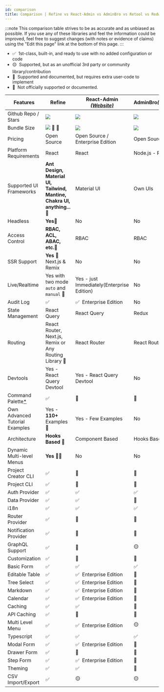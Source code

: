 ```yaml
---
id: comparison
title: Comparison | Refine vs React-Admin vs AdminBro vs Retool vs Redwood
---
```


:::note
This comparison table strives to be as accurate and as unbiased as possible. If you use any of these libraries and feel the information could be improved, feel free to suggest changes (with notes or evidence of claims) using the "Edit this page" link at the bottom of this page.
:::

- ✅ &nbsp;1st-class, built-in, and ready to use with no added configuration or code
- 🟡 &nbsp;Supported, but as an unofficial 3rd party or community library/contribution
- 🔶 &nbsp;Supported and documented, but requires extra user-code to implement
- 🛑 &nbsp;Not officially supported or documented.

| Features                             | Refine                                                                   | React-Admin [_(Website)_][react-admin]     | AdminBro[_(Website)_][adminjs]   | Retool[_(Website)_][retool] | Redwood[_(Website)_][redwood]                         |
| ------------------------------------ | ------------------------------------------------------------------------ | ------------------------------------------ | -------------------------------- | --------------------------- | ----------------------------------------------------- |
| Github Repo / Stars                  | [![][stars-refine]][gh-refine]                                           | [![][stars-react-admin]][gh-react-admin]   | [![][stars-adminjs]][gh-adminjs] | -                           | [![][stars-redwood]][gh-redwood]                      |
| Bundle Size                          | [![][bp-refine]][bpl-refine] 🚀 🚀                                       | [![][bp-react-admin]][bpl-react-admin]     | [![][bp-adminjs]][bpl-adminjs]   | -                           | [![][bp-redwood]][bpl-redwood]                        |
| Pricing                              | Open Source                                                              | Open Source / Enterprise Edition           | Open Source                      | [_Pricing_][retool-pricing] | Open Source                                           |
| Platform Requirements                | React                                                                    | React                                      | Node.js - React                  | Cloud / Self-hosted         | React - Node                                          |
| Supported UI Frameworks              | **Ant Design, Material UI, Tailwind, Mantine, Chakra UI, anything...**🚀 | Material UI                                | Own UIs                          | Own UIs                     | Tailwind, Chakra, Mantine, WindiCSS and custom styles |
| Headless                             | **Yes**🚀                                                                | No                                         | No                               | No                          | No                                                    |
| Access Control                       | **RBAC, ACL, ABAC, etc.**🚀                                              | RBAC                                       | RBAC                             | RBAC                        | RBAC                                                  |
| SSR Support                          | **Yes** 🚀 Next.js & Remix                                               | No                                         | No                               | No                          | No                                                    |
| Live/Realtime                        | Yes with two mode `auto` and `manual` 🚀                                 | Yes - just Immediately(Enterprise Edition) | No                               | No                          | Yes, with api/webhooks                                |
| Audit Log                            | ✅                                                                       | ✅ &nbsp;Enterprise Edition                | No                               | Yes                         | Yes                                                   |
| State Management                     | React Query                                                              | React Query                                | Redux                            | -                           | Apollo GraphQL                                        |
| Routing                              | React Router, Next.js, Remix or Any Routing Library 🚀                   | React Router                               | React Router                     | -                           | @redwoodjs/router                                     |
| Devtools                             | Yes - React Query Devtool                                                | Yes - React Query Devtool                  | No                               | No                          | Storybook, Pino, Jest                                 |
| Command Palette[\*][command-palette] | ✅                                                                       | 🛑                                         | 🛑                               | 🛑                          | 🛑                                                    |
| Own Advanced Tutorial Examples       | Yes - **110+** Examples 🚀                                               | Yes - Few Examples                         | No                               | No                          | Yes, Divided in Chapters                              |
| Architecture                         | **Hooks Based** 🚀                                                       | Component Based                            | Hooks Based                      | -                           | Component Based                                       |
| Dynamic Multi-level Menus            | **Yes** 🚀🚀                                                             | No                                         | No                               | -                           | No                                                    |
| Project Creator CLI                  | ✅                                                                       | 🛑                                         | 🛑                               | 🛑                          | ✅                                                    |
| Project CLI                          | ✅                                                                       | 🛑                                         | 🛑                               | 🛑                          | ✅                                                    |
| Auth Provider                        | ✅                                                                       | ✅                                         | ✅                               | ✅                          | ✅                                                    |
| Data Provider                        | ✅                                                                       | ✅                                         | 🔶                               | ✅                          | ✅                                                    |
| i18n                                 | ✅                                                                       | ✅                                         | ✅                               | -                           | ✅                                                    |
| Router Provider                      | ✅                                                                       | 🛑                                         | 🛑                               | -                           | ✅                                                    |
| Notification Provider                | ✅                                                                       | 🛑                                         | 🛑                               | -                           | ✅                                                    |
| GraphQL Support                      | ✅                                                                       | 🔶                                         | 🟡                               | ✅                          | ✅                                                    |
| Customization                        | ✅                                                                       | 🔶                                         | 🔶                               | 🛑                          | 🔶                                                    |
| Basic Form                           | ✅                                                                       | ✅                                         | ✅                               | ✅                          | ✅                                                    |
| Editable Table                       | ✅                                                                       | ✅ &nbsp;Enterprise Edition                | 🛑                               | ✅                          | ✅                                                    |
| Tree Select                          | ✅                                                                       | ✅ &nbsp;Enterprise Edition                | 🛑                               | 🛑                          | 🛑                                                    |
| Markdown                             | ✅                                                                       | ✅ &nbsp;Enterprise Edition                | 🛑                               | ✅                          | 🔶                                                    |
| Calendar                             | ✅                                                                       | ✅ &nbsp;Enterprise Edition                | 🛑                               | ✅                          | 🛑                                                    |
| Caching                              | ✅                                                                       | ✅                                         | 🛑                               | 🛑                          | ✅                                                    |
| API Caching                          | ✅                                                                       | 🛑                                         | 🛑                               | 🛑                          | ✅                                                    |
| Multi Level Menu                     | ✅                                                                       | ✅ &nbsp;Enterprise Edition                | 🟡                               | ✅                          | 🛑                                                    |
| Typescript                           | ✅                                                                       | ✅                                         | ✅                               | -                           | ✅                                                    |
| Modal Form                           | ✅                                                                       | ✅ &nbsp;Enterprise Edition                | 🛑                               | ✅                          | ✅                                                    |
| Drawer Form                          | ✅                                                                       | 🔶                                         | 🛑                               | 🛑                          | 🛑                                                    |
| Step Form                            | ✅                                                                       | ✅ &nbsp;Enterprise Edition                | 🛑                               | 🛑                          | 🛑                                                    |
| Theming                              | ✅                                                                       | ✅                                         | 🔶                               | ✅                          | 🔶                                                    |
| CSV Import/Export                    | ✅                                                                       | 🟡                                         | 🟡                               | ✅                          | 🛑                                                    |

<!-- -->

[stars-refine]: https://img.shields.io/github/stars/pankod/refine?label=%F0%9F%8C%9F
[gh-refine]: https://github.com/refinedev/refine
[bpl-refine]: https://bundlephobia.com/result?p=@pankod/refine-core
[bp-refine]: https://badgen.net/bundlephobia/minzip/@pankod/refine-core?label=💾
[command-palette]: /docs/3.xx.xx/examples/command-palette/

<!-- -->

<!-- -->

[react-admin]: https://github.com/marmelab/react-admin
[react-enterprise]: https://github.com/marmelab/react-admin
[stars-react-admin]: https://img.shields.io/github/stars/marmelab/react-admin?label=%F0%9F%8C%9F
[gh-react-admin]: https://github.com/marmelab/react-admin
[bpl-react-admin]: https://bundlephobia.com/result?p=react-admin
[bp-react-admin]: https://badgen.net/bundlephobia/minzip/react-admin?label=💾

<!-- -->

<!-- -->

[adminjs]: https://adminbro.com/index.html
[stars-adminjs]: https://img.shields.io/github/stars/SoftwareBrothers/adminjs?label=%F0%9F%8C%9F
[gh-adminjs]: https://github.com/SoftwareBrothers/adminjs
[bpl-adminjs]: https://bundlephobia.com/result?p=admin-bro
[bp-adminjs]: https://badgen.net/bundlephobia/minzip/admin-bro?label=💾

<!-- -->

<!-- -->

[retool]: https://retool.com/
[retool-pricing]: https://retool.com/pricing/

<!-- -->

<!-- -->

[redwood]: https://redwoodjs.com/
[stars-redwood]: https://img.shields.io/github/stars/redwoodjs/redwood?label=%F0%9F%8C%9F
[gh-redwood]: https://github.com/redwoodjs/redwood
[bpl-redwood]: https://bundlephobia.com/result?p=@redwoodjs/core
[bp-redwood]: https://badgen.net/bundlephobia/minzip/@redwoodjs/core?label=💾

<!-- -->
